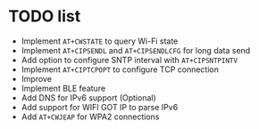 # TODO list

- Implement `AT+CWSTATE` to query Wi-Fi state
- Implement `AT+CIPSENDL` and `AT+CIPSENDLCFG` for long data send
- Add option to configure SNTP interval with `AT+CIPSNTPINTV`
- Implement `AT+CIPTCPOPT` to configure TCP connection
- Improve
- Implement BLE feature
- Add DNS for IPv6 support (Optional)
- Add support for WIFI GOT IP to parse IPv6
- Add `AT+CWJEAP` for WPA2 connections
